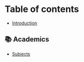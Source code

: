 # Table of contents

* [Introduction](README.md)

## 📚 Academics

* [Subjects](academics/subjects.md)
